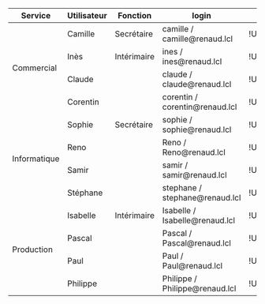 <table>
  <thead>
    <tr>
      <th>Service</th>
      <th>Utilisateur</th>
      <th>Fonction</th>
      <th>login</th>
      <th>mdp</th>
    </tr>
  </thead>
  <tbody>
    <tr>
        <td scope="row" rowspan="4" class="vert-align-mid td-commercial">Commercial</td>    
        <td>Camille</td>
        <td>Secrétaire</td>
        <td>camille / camille@renaud.lcl</td>
        <td>!User123</td>
    </tr>
    <tr>
        <td>Inès</td>  
        <td>Intérimaire</td>  
        <td>ines / ines@renaud.lcl</td>
        <td>!User123</td>
    </tr>
    <tr>
        <td>Claude</td>  
        <td></td>  
        <td>claude / claude@renaud.lcl</td>
        <td>!User123</td>
    </tr>
    <tr>
        <td>Corentin</td>  
        <td></td>  
        <td>corentin / corentin@renaud.lcl</td>
        <td>!User123</td>
    </tr>
    <tr>
        <td scope="row" rowspan="4" class="vert-align-mid td-informatique">Informatique</td>    
        <td>Sophie</td>
        <td>Secrétaire</td>
        <td>sophie / sophie@renaud.lcl</td>
        <td>!User123</td>
    </tr>
        <tr>
        <td>Reno</td>  
        <td></td>  
        <td>Reno / Reno@renaud.lcl</td>
        <td>!User123</td>
    </tr>
    <tr>
        <td>Samir</td>  
        <td></td>  
        <td>samir / samir@renaud.lcl</td>
        <td>!User123</td>
    </tr>
    <tr>
        <td>Stéphane</td>  
        <td></td>  
        <td>stephane / stephane@renaud.lcl</td>
        <td>!User123</td>
    </tr>
       <tr>
        <td scope="row" rowspan="4" class="vert-align-mid td-production">Production</td>    
        <td>Isabelle</td>
        <td>Intérimaire</td>
        <td>Isabelle / Isabelle@renaud.lcl</td>
        <td>!User123</td>
    </tr>
        <tr>
        <td>Pascal</td>  
        <td></td>  
        <td>Pascal / Pascal@renaud.lcl</td>
        <td>!User123</td>
    </tr>
    <tr>
        <td>Paul</td>  
        <td></td>  
        <td>Paul / Paul@renaud.lcl</td>
        <td>!User123</td>
    </tr>
    <tr>
        <td>Philippe</td>  
        <td></td>  
        <td>Philippe / Philippe@renaud.lcl</td>
        <td>!User123</td>
    </tr>
  </tbody>
</table>


<link rel="stylesheet" type="text/css" href="../ressources/css/bootstrap.min.css">
<link rel="stylesheet" type="text/css" href="../ressources/css/style.css">